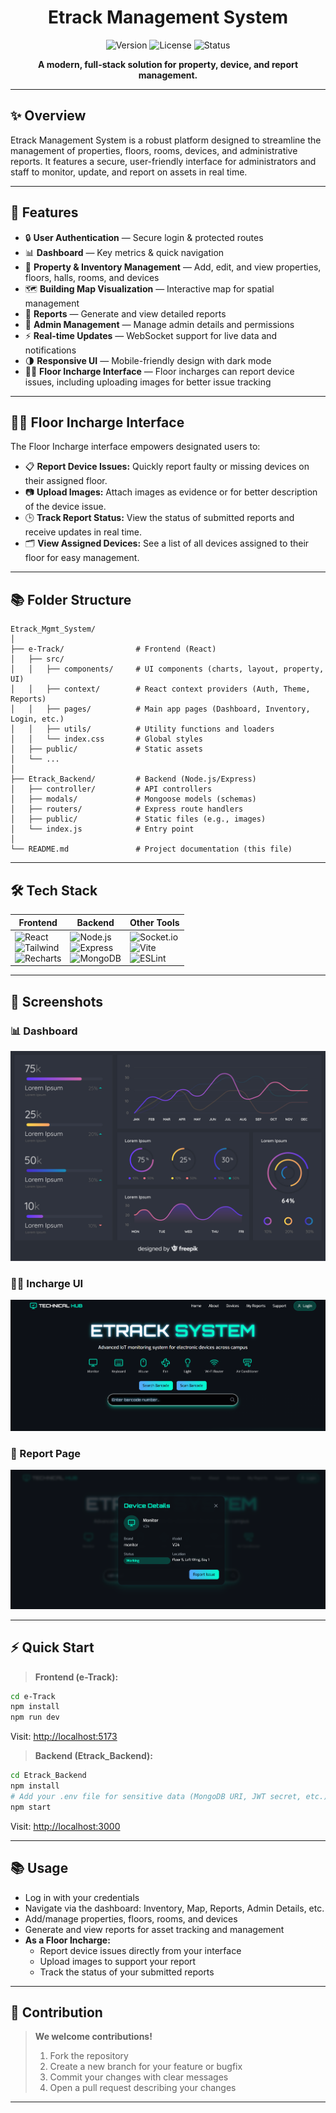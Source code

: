 <div align="center">

#  Etrack Management System

![Version](https://img.shields.io/badge/version-4.0-blue?style=flat-square)
![License](https://img.shields.io/badge/license-MIT-green?style=flat-square)
![Status](https://img.shields.io/badge/status-active-brightgreen?style=flat-square)

**A modern, full-stack solution for property, device, and report management.**

</div>

---

## ✨ Overview

Etrack Management System is a robust platform designed to streamline the management of properties, floors, rooms, devices, and administrative reports. It features a secure, user-friendly interface for administrators and staff to monitor, update, and report on assets in real time.

---

## 🎯 Features

- 🔒 **User Authentication** — Secure login & protected routes
- 📊 **Dashboard** — Key metrics & quick navigation
- 🏢 **Property & Inventory Management** — Add, edit, and view properties, floors, halls, rooms, and devices
- 🗺️ **Building Map Visualization** — Interactive map for spatial management
- 📝 **Reports** — Generate and view detailed reports
- 👤 **Admin Management** — Manage admin details and permissions
- ⚡ **Real-time Updates** — WebSocket support for live data and notifications
- 🌗 **Responsive UI** — Mobile-friendly design with dark mode
- 🧑‍🔧 **Floor Incharge Interface** — Floor incharges can report device issues, including uploading images for better issue tracking

---

## 🧑‍🔧 Floor Incharge Interface

The Floor Incharge interface empowers designated users to:
- 📋 **Report Device Issues:** Quickly report faulty or missing devices on their assigned floor.
- 📷 **Upload Images:** Attach images as evidence or for better description of the device issue.
- 🕒 **Track Report Status:** View the status of submitted reports and receive updates in real time.
- 🗂️ **View Assigned Devices:** See a list of all devices assigned to their floor for easy management.

---

## 📚 Folder Structure

```text
Etrack_Mgmt_System/
│
├── e-Track/                # Frontend (React)
│   ├── src/
│   │   ├── components/     # UI components (charts, layout, property, UI)
│   │   ├── context/        # React context providers (Auth, Theme, Reports)
│   │   ├── pages/          # Main app pages (Dashboard, Inventory, Login, etc.)
│   │   ├── utils/          # Utility functions and loaders
│   │   └── index.css       # Global styles
│   ├── public/             # Static assets
│   └── ...
│
├── Etrack_Backend/         # Backend (Node.js/Express)
│   ├── controller/         # API controllers
│   ├── modals/             # Mongoose models (schemas)
│   ├── routers/            # Express route handlers
│   ├── public/             # Static files (e.g., images)
│   └── index.js            # Entry point
│
└── README.md               # Project documentation (this file)
```

---

## 🛠️ Tech Stack

| Frontend           | Backend            | Other Tools        |
|--------------------|--------------------|--------------------|
| ![React](https://img.shields.io/badge/-React-61DAFB?logo=react&logoColor=white&style=flat) <br> ![Tailwind](https://img.shields.io/badge/-TailwindCSS-38B2AC?logo=tailwindcss&logoColor=white&style=flat) <br> ![Recharts](https://img.shields.io/badge/-Recharts-FF6384?logo=recharts&logoColor=white&style=flat) | ![Node.js](https://img.shields.io/badge/-Node.js-339933?logo=node.js&logoColor=white&style=flat) <br> ![Express](https://img.shields.io/badge/-Express-000000?logo=express&logoColor=white&style=flat) <br> ![MongoDB](https://img.shields.io/badge/-MongoDB-47A248?logo=mongodb&logoColor=white&style=flat) | ![Socket.io](https://img.shields.io/badge/-Socket.io-010101?logo=socket.io&logoColor=white&style=flat) <br> ![Vite](https://img.shields.io/badge/-Vite-646CFF?logo=vite&logoColor=white&style=flat) <br> ![ESLint](https://img.shields.io/badge/-ESLint-4B32C3?logo=eslint&logoColor=white&style=flat) |

---

## 📸 Screenshots

### 📊 Dashboard
![Dashboard Screenshot](/frontend/src/data/dashboard.jpg)

### 🧑‍🔧 Incharge UI
![Incharge UI Screenshot](/frontend/src/data/InchargeUi.png)

### 📝 Report Page
![Report Screenshot](/frontend/src/data/Report.png)



---

## ⚡ Quick Start

> **Frontend (e-Track):**
```sh
cd e-Track
npm install
npm run dev
```
Visit: [http://localhost:5173](http://localhost:5173)

> **Backend (Etrack_Backend):**
```sh
cd Etrack_Backend
npm install
# Add your .env file for sensitive data (MongoDB URI, JWT secret, etc.)
npm start
```
Visit: [http://localhost:3000](http://localhost:3000)

---

## 📚 Usage

- Log in with your credentials
- Navigate via the dashboard: Inventory, Map, Reports, Admin Details, etc.
- Add/manage properties, floors, rooms, and devices
- Generate and view reports for asset tracking and management
- **As a Floor Incharge:**
  - Report device issues directly from your interface
  - Upload images to support your report
  - Track the status of your submitted reports

---

## 🤝 Contribution

> **We welcome contributions!**
>
> 1. Fork the repository
> 2. Create a new branch for your feature or bugfix
> 3. Commit your changes with clear messages
> 4. Open a pull request describing your changes

---

